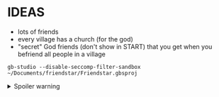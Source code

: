 # IDEAS

- lots of friends
- every village has a church (for the god)
- "secret" God friends (don't show in START) that you get when you befriend all people in a village

```
gb-studio --disable-seccomp-filter-sandbox ~/Documents/friendstar/Friendstar.gbsproj
```


<details>
  <summary>Spoiler warning</summary>
 
# GODS

- fire - desert
- water - snowy
- earth - forest
- wind - holy

- Each god will give you differnt conversations in churches.

# ENDGAME

Must have all the gods (every friend in game) and they will battle some big enemy for you.


# FRIENDS

## Forest

### David

- No quest, just talk to them.

### Inky

- Get lost synth (well)
- Friend them to get a new village music track?
- 1 friend to open door.

### Angel

- Missing kid
- 3 friends to open door
- kid should be in house to indicate quest is completed

### Kristin

- Wants a turnip for dinner.
- Must fight turnip in hole, in forest
- better fighting would maybe be better (inventory, stats, etc) but I also like the simple "anyone can fight, just don't give up" approach
- 2 friends to open door

### Danny

- 5 friends to friend her.


## Desert

### Belle

- Must beat Horse in a rap-battle

### Josh

- Get the bike part (SW desert, go down hole, solve maze, NE of other area, grab skull)
- 6 friends to open door


### Sandra

### Simon

### Oreo

### Alijah

### Riley

### Mason

### Bobby

### Charlie

### Mike

### Tim

### Emily

### James

### Sara

### Wade

### Liz

### Knute

### Steve

### Laura

### Nicole

### Anne

### Donna


# WALKTHROUGH

- start in forest
- friend David in Forest Village
- get Inky's synth (SE forest) talk to them to friend
- talk to Kristin, fight turnip (NW forest) talk to Kristin
- talk to Angel, talk to batman-kid in forest ("I am the night!"), convince him to go with you (you are looking for villains, you are a sidekick) talk to Angel, again
- go to desert village, rap battle Horse for Belle
- go back to forest village and friend Danny
- talk to Josh in desert village. Go to desert, and down hole in SW, complete maze (see grass pattern) get skull in NE of new desert area
  
</details>

